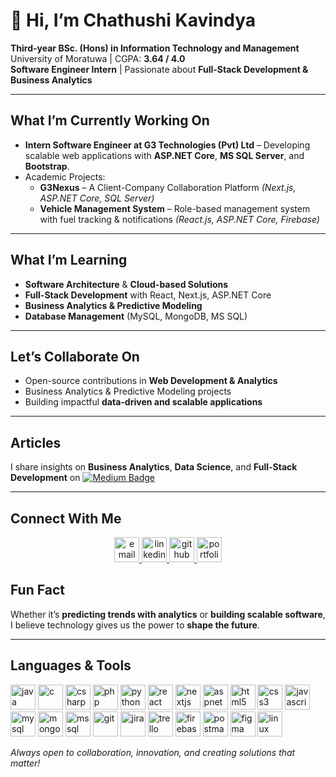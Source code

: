 # 👋 Hi, I’m Chathushi Kavindya  

**Third-year BSc. (Hons) in Information Technology and Management**  
University of Moratuwa | CGPA: **3.64 / 4.0**  
**Software Engineer Intern** | Passionate about **Full-Stack Development & Business Analytics**  

---

## What I’m Currently Working On  
- **Intern Software Engineer at G3 Technologies (Pvt) Ltd** – Developing scalable web applications with **ASP.NET Core**, **MS SQL Server**, and **Bootstrap**.  
- Academic Projects:  
  - **G3Nexus** – A Client-Company Collaboration Platform *(Next.js, ASP.NET Core, SQL Server)*  
  - **Vehicle Management System** – Role-based management system with fuel tracking & notifications *(React.js, ASP.NET Core, Firebase)*  

---

## What I’m Learning  
- **Software Architecture** & **Cloud-based Solutions**  
- **Full-Stack Development** with React, Next.js, ASP.NET Core  
- **Business Analytics & Predictive Modeling**  
- **Database Management** (MySQL, MongoDB, MS SQL)  

---

## Let’s Collaborate On  
- Open-source contributions in **Web Development & Analytics**  
- Business Analytics & Predictive Modeling projects  
- Building impactful **data-driven and scalable applications**  

---

## Articles  
I share insights on **Business Analytics**, **Data Science**, and **Full-Stack Development** on [![Medium Badge](https://img.shields.io/badge/-Medium-12100E?style=flat&logo=medium&logoColor=white)](https://medium.com/@chathushikavindya09)  

---

## Connect With Me  
<p align="center">
  <a href="mailto:chathushikavindya09@gmail.com" target="_blank">
    <img src="https://cdn.jsdelivr.net/gh/devicons/devicon/icons/google/google-original.svg" alt="email" width="40" height="40"/>
  </a>
  <a href="http://www.linkedin.com/in/chathushi-kavindya-89056a259" target="_blank">
    <img src="https://cdn.jsdelivr.net/gh/devicons/devicon/icons/linkedin/linkedin-original.svg" alt="linkedin" width="40" height="40"/>
  </a>
  <a href="https://github.com/BinaryBella" target="_blank">
    <img src="https://cdn.jsdelivr.net/gh/devicons/devicon/icons/github/github-original.svg" alt="github" width="40" height="40"/>
  </a>
  <a href="https://binarybella.github.io/binarybella.io/" target="_blank">
    <img src="https://cdn.jsdelivr.net/gh/devicons/devicon/icons/vercel/vercel-original.svg" alt="portfolio" width="40" height="40"/>
  </a>
</p>


## Fun Fact  
Whether it’s **predicting trends with analytics** or **building scalable software**, I believe technology gives us the power to **shape the future**. 

---

## Languages & Tools  

<p align="left">  
<a href="https://www.java.com" target="_blank"><img src="https://cdn.jsdelivr.net/gh/devicons/devicon/icons/java/java-original.svg" alt="java" width="40" height="40"/></a>  
<a href="https://www.cprogramming.com/" target="_blank"><img src="https://cdn.jsdelivr.net/gh/devicons/devicon/icons/c/c-original.svg" alt="c" width="40" height="40"/></a>  
<a href="https://learn.microsoft.com/en-us/dotnet/csharp/" target="_blank"><img src="https://cdn.jsdelivr.net/gh/devicons/devicon/icons/csharp/csharp-original.svg" alt="csharp" width="40" height="40"/></a>  
<a href="https://www.php.net/" target="_blank"><img src="https://cdn.jsdelivr.net/gh/devicons/devicon/icons/php/php-original.svg" alt="php" width="40" height="40"/></a>  
<a href="https://www.python.org" target="_blank"><img src="https://cdn.jsdelivr.net/gh/devicons/devicon/icons/python/python-original.svg" alt="python" width="40" height="40"/></a>  
<a href="https://reactjs.org/" target="_blank"><img src="https://cdn.jsdelivr.net/gh/devicons/devicon/icons/react/react-original.svg" alt="react" width="40" height="40"/></a>  
<a href="https://nextjs.org/" target="_blank"><img src="https://cdn.jsdelivr.net/gh/devicons/devicon/icons/nextjs/nextjs-original.svg" alt="nextjs" width="40" height="40"/></a>  
<a href="https://dotnet.microsoft.com/" target="_blank"><img src="https://cdn.jsdelivr.net/gh/devicons/devicon/icons/dotnetcore/dotnetcore-original.svg" alt="aspnet" width="40" height="40"/></a>  
<a href="https://developer.mozilla.org/en-US/docs/Web/HTML" target="_blank"><img src="https://cdn.jsdelivr.net/gh/devicons/devicon/icons/html5/html5-original.svg" alt="html5" width="40" height="40"/></a>  
<a href="https://developer.mozilla.org/en-US/docs/Web/CSS" target="_blank"><img src="https://cdn.jsdelivr.net/gh/devicons/devicon/icons/css3/css3-original.svg" alt="css3" width="40" height="40"/></a>  
<a href="https://developer.mozilla.org/en-US/docs/Web/JavaScript" target="_blank"><img src="https://cdn.jsdelivr.net/gh/devicons/devicon/icons/javascript/javascript-original.svg" alt="javascript" width="40" height="40"/></a>  
<a href="https://www.mysql.com/" target="_blank"><img src="https://cdn.jsdelivr.net/gh/devicons/devicon/icons/mysql/mysql-original.svg" alt="mysql" width="40" height="40"/></a>  
<a href="https://www.mongodb.com/" target="_blank"><img src="https://cdn.jsdelivr.net/gh/devicons/devicon/icons/mongodb/mongodb-original.svg" alt="mongodb" width="40" height="40"/></a>  
<a href="https://www.microsoft.com/en-us/sql-server" target="_blank"><img src="https://cdn.jsdelivr.net/gh/devicons/devicon/icons/microsoftsqlserver/microsoftsqlserver-plain.svg" alt="mssql" width="40" height="40"/></a>  
<a href="https://git-scm.com/" target="_blank"><img src="https://cdn.jsdelivr.net/gh/devicons/devicon/icons/git/git-original.svg" alt="git" width="40" height="40"/></a>  
<a href="https://www.atlassian.com/software/jira" target="_blank"><img src="https://cdn.jsdelivr.net/gh/devicons/devicon/icons/jira/jira-original.svg" alt="jira" width="40" height="40"/></a>  
<a href="https://trello.com/" target="_blank"><img src="https://cdn.jsdelivr.net/gh/devicons/devicon/icons/trello/trello-plain.svg" alt="trello" width="40" height="40"/></a>  
<a href="https://firebase.google.com/" target="_blank"><img src="https://cdn.jsdelivr.net/gh/devicons/devicon/icons/firebase/firebase-plain.svg" alt="firebase" width="40" height="40"/></a>  
<a href="https://www.postman.com/" target="_blank"><img src="https://cdn.jsdelivr.net/gh/devicons/devicon/icons/postman/postman-original.svg" alt="postman" width="40" height="40"/></a>  
<a href="https://www.figma.com/" target="_blank"><img src="https://cdn.jsdelivr.net/gh/devicons/devicon/icons/figma/figma-original.svg" alt="figma" width="40" height="40"/></a>  
<a href="https://www.linux.org/" target="_blank"><img src="https://cdn.jsdelivr.net/gh/devicons/devicon/icons/linux/linux-original.svg" alt="linux" width="40" height="40"/></a>  
</p>

*Always open to collaboration, innovation, and creating solutions that matter!*  
